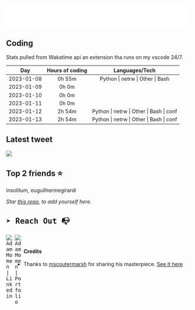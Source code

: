 
![test image size](/assets/welcome_message.gif)

## Coding
Stats pulled from Wakatime api an extension tha runs on my vscode 24/7.

|Day|Hours of coding|Languages/Tech|
|:-:|:-:|:-:|
|2023-01-08|0h 55m|Python &#124; netrw &#124; Other &#124; Bash|
|2023-01-09|0h 0m||
|2023-01-10|0h 0m||
|2023-01-11|0h 0m||
|2023-01-12|2h 54m|Python &#124; netrw &#124; Other &#124; Bash &#124; conf|
|2023-01-13|2h 54m|Python &#124; netrw &#124; Other &#124; Bash &#124; conf|

## Latest tweet
[<img src="<tweet-image-url>" width="400">](<tweet-url>)

## Top 2 friends ⭐️
insolitum, euguilhermegirardi

*Star [this repo](https://github.com/AdamMomen/AdamMomen), to add yourself here.*


<samp>

## ➤ Reach Out :mailbox_with_no_mail:

>
  <a href="https://www.linkedin.com/in/adam-momen-99596275/">
     <img align="left" alt="Adam Momen | Linkedin" width="24px" src="./assets/Linkedin.svg" />
   </a>

   <a href="https://adammomen.com/">
     <img align="left" alt="Adam Momen | Portfolio" width="24px" src="./assets/web.svg" />
   </a>

</samp>

<br>

#### Credits
* Thanks to [mscoutermarsh](https://github.com/mscoutermarsh) for sharing his masterpiece. [See it here](https://github.com/mscoutermarsh/mscoutermarsh)